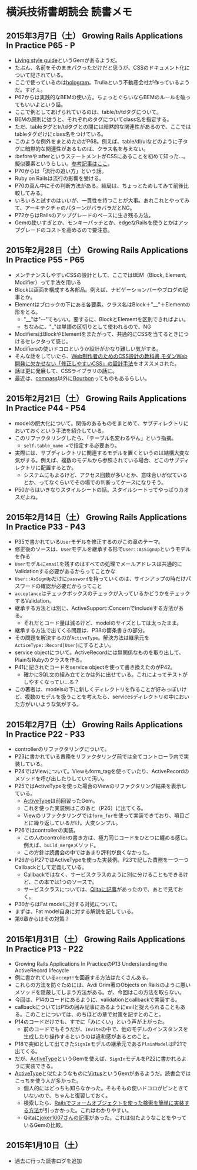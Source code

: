 # 横浜技術書朗読会 読書メモ
## 2015年3月7日（土） Growing Rails Applications In Practice P65 - P

- [Living style guide](https://github.com/hagenburger/livingstyleguide)というGemがあるようだ。
- たぶん、名前をそのままパクっただけだと思うが、CSSのドキュメント化について記されている。
- ここで使っているのは[hologram](https://github.com/trulia/hologram)。Truliaという不動産会社が作っているようだ。すげぇ。
- P67からは実践的なBEMの使い方。ちょっとぐらいならBEMのルールを破ってもいいよという話。
- ここで例としてあげられているのは、table/tr/tdタグについて。
- BEMの原則に従うと、それぞれのタグについてclass名を指定する。
- ただ、tableタグとtr/tdタグとの間には暗黙的な関連性があるので、ここではtableタグだけにclass名をつけている。
- このような例外をまとめたのがP68。例えば、table/dl/ulなどのように子タグに暗黙的な関連性があるものは、クラス名を与えない。
- :beforeや:afterというステートメントがCSSにあることを初めて知った...。擬似要素というらしい。[参考記事はここ](http://coliss.com/articles/build-websites/operation/css/css-tutorial-pseudo-element-before-after-by-hongkiat.html)。
- P70からは「流行の追い方」という話。
- Ruby on Railsは流行の影響を受ける。
- P70の真ん中にその判断方法がある。結局は、ちょっとためしてみて前後比較してみる。
- いろいろと試すのはいいが、一貫性を持つことが大事。あれこれとやってみて、アーキテクチャのパターンがバラバラだとNG。
- P72からはRailsのアップグレードのペースに生き残る方法。
- Gemの使いすぎとか、モンキーパッチとか、edgeなRailsを使うとかはアップグレードのコストを高めるので要注意。

## 2015年2月28日（土） Growing Rails Applications In Practice P55 - P65

- メンテナンスしやすいCSSの設計として、ここではBEM（Block, Element, Modifier）って手法を用いる
- Blockは画面を構成する各部品。例えば、ナビゲーションバーやブログの記事とか。
- Elementはブロックの下にある各要素。クラス名はBlock＋"__"＋Elementの形をとる。
  - "__"は"--"でもいい。要するに、BlockとElementを区別できればよい。
  - ちなみに、"_"は単語の区切りとして使われるので、NG
- ModifiersはBlockやElementをまたがって、共通的にCSSを当てるときにつけるセレクタって感じ。
- Modifiersの使いドコロというか設計がかなり難しい気がする。
- そんな話をしていたら、[Web制作者のためのCSS設計の教科書 モダンWeb開発に欠かせない「修正しやすいCSS」の設計手法](http://tatsu-zine.com/books/css-architecture-textbook)をオススメされた。
- 話は更に発展して、CSSライブラリの話に。
- 最近は、[compass](http://compass-style.org/)以外に[Bourbon](http://bourbon.io/)ってものもあるらしい。

## 2015年2月21日（土） Growing Rails Applications In Practice P44 - P54

- modelの肥大化について。関係のあるものをまとめて、サブディレクトリにおいておくという手法を紹介している。
- このリファクタリングしたら、「テーブル名変わるやん」という指摘。
  - `self.table_name =`で指定する必要あり。
- 実際には、サブディレクトリに関連するモデルを置くというのは結構大変な気がする。例えば、複数のモデルから参照されている場合、どこのサブディレクトリに配置するとか。
  - システムにもよるけど、アクセス回数が多いとか、意味合いが似ているとか、ってなぐらいでその場での判断ってケースになりそう。
- P50からはいきなりスタイルシートの話。スタイルシートってやっぱりカオスだよね。

## 2015年2月14日（土） Growing Rails Applications In Practice P33 - P43

- P35で書かれている`User`モデルを修正するのがこの章のテーマ。
- 修正後のソースは、`User`モデルを継承する形で`User::AsSignUp`というモデルを作る
- `User`モデルに`email`を残すのはすべての処理でメールアドレスは共通的にValidationする必要があるからってことかな
- `User::AsSignUp`だけに`password`を持っていくのは、サインアップの時だけパスワードの確認が必要だからってこと
- `acceptance`はチェックボックスのチェックが入っているかどうかをチェックするValidation。
- 継承する方法とは別に、ActiveSupport::Concernでincludeする方法がある。
  - それだとコード量は減るけど、modelのサイズとしては太ったまま。
- 継承する方法で出てくる問題は、P38の箇条書きの部分。
- その問題を解決するのが`ActiveType`。解決方法は継承元を`ActiceType::Record[User]`にするとよい。
- service objectについて。ActiveRecordには無関係なものを取り出して、PlainなRubyのクラスを作る。
- P41に記されたコードをservice objectを使って書き換えたのがP42。
  - 確かにSQL文の組み立てとかは外に出せている。これによってテストがしやすくなってい...る？
- この著者は、modelsの下に新しくディレクトリを作ることが好みっぽいけど、複数のモデルを扱うことを考えたら、servicesディレクトリの中においた方がいいような気がする。

## 2015年2月7日（土） Growing Rails Applications In Practice P22 - P33
- controllerのリファクタリングについて。
- P23に書かれている責務をリファクタリング前では全てコントローラ内で実装している。
- P24ではViewについて。Viewもform_tagを使っていたり、ActiveRecordのメソッドを呼び出したりしていて汚い。
- P25ではActiveTypeを使った場合のViewのリファクタリング結果を表示している。
  - [ActiveType](https://github.com/makandra/active_type)は前回習ったGem。
  - これを使った実装例はこのあと（P26）に出てくる。
  - Viewのリファクタリングでは`form_for`を使って実装できており、項目ごとに繰り返しているだけ。大変シンプル。
- P26ではcontrollerの実装。
  - この人のcontrollerの書き方は、極力同じコードをひとつに纏める感じ。例えば、`build_merge`メソッド。
  - この方針は読書会の中ではあまり評判が良くなかった。
- P26からP27ではActiveTypeを使った実装例。P23で記した責務を一つ一つCallbackとして定義している。
  - Callbackではなく、サービスクラスのように別に分けることもできるけど、この本では1つのソースで。
  - サービスクラスについては、[Qiitaに記事](http://qiita.com/okuramasafumi/items/9d892845c3b135a5593e)があったので、あとで見ておく。
- P30からはFat modelに対する対処について。
- まずは、Fat model自身に対する解説を記している。
- 第6章からはその対策？

## 2015年1月31日（土） Growing Rails Applications In Practice P13 - P22

- Growing Rails Applications In PracticeのP13 Understanding the ActiveRecord lifecycle
- 例に書かれている`accept!`を回避する方法はたくさんある。
- これらの方法を防ぐためには、Avdi Grim著のObjects on Railsのように悪いメソッドを隠蔽してしまう方法がある。が、今回はこの方法を取らない。
- 今回は、P14のコードにあるように、validationとcallbackで実装する。
- callbackについてはP15の囲み記事にあるようにevilと捉えられることもある。このことについては、のちほどの章で対策を記すとのこと。
- P14のコードだけでも、すでに「みにくい」という声が上がった。
  - 前のコードでもそうだが、`Invite`の中で、他のモデルのインスタンスを生成したり操作するというのは違和感があるとのこと。
- P18で突如として出てきた`SignIn`モデルの継承元である`PlainModel`はP21で出てくる。
- だが、[ActiveType](https://github.com/makandra/active_type)というGemを使えば、`SignIn`モデルをP22に書かれるように実装できる。
- [ActiveType](https://github.com/makandra/active_type)と似たようなものに[Virtus](https://github.com/solnic/virtus)というGemがあるようだ。読書会ではこっちを使う人が多かった。
  - 個人的にはどっちも知らなかった。そもそもの使いドコロがピンときていないので、ちゃんと復習しておく。
  - 検索したら、[Railsでフォームオブジェクトを使った検索を簡単に実装する方法](http://techracho.bpsinc.jp/morimorihoge/2013_07_26/12552)が引っかかった。これはわかりやすい。
  - Qiitaに[joker1007さんの記事](http://qiita.com/joker1007/items/90bb12070d9db6f1dc1e)があった。これは似たようなことをやっているGemの比較。

## 2015年1月10日（土）

- 過去に行った読書ログを追加

